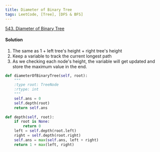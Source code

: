 ```yaml
---
title: Diameter of Binary Tree
tags: LeetCode, [Tree], [DFS & BFS]
---
```


[543. Diameter of Binary Tree](https://leetcode.com/problems/diameter-of-binary-tree/)
#### Solution 
1. The same as 1 + left tree's height + right tree's height
1. Keep a variable to track the current longest path
1. As we checking each node's height, the variable will get updated and store the maximum value in the end.
```python
def diameterOfBinaryTree(self, root):
    """
    :type root: TreeNode
    :rtype: int
    """
    self.ans = 0
    self.depth(root)
    return self.ans
    
def depth(self, root):
    if root is None:
        return 0
    left = self.depth(root.left)
    right = self.depth(root.right)
    self.ans = max(self.ans, left + right)
    return 1 + max(left, right)
```